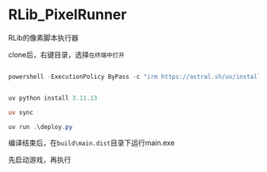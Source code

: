 # RLib_PixelRunner

RLib的像素脚本执行器


clone后，右键目录，选择`在终端中打开`

```powershell

powershell -ExecutionPolicy ByPass -c "irm https://astral.sh/uv/install.ps1 | iex"


uv python install 3.11.13

uv sync

uv run .\deploy.py

```

编译结束后，在`build\main.dist`目录下运行main.exe

先启动游戏，再执行
